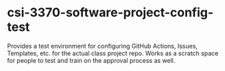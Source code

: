 # csi-3370-software-project-config-test

Provides a test environment for configuring GitHub Actions, Issues, Templates, etc. for the actual class project repo. Works as a scratch space for people to test and train on the approval process as well.
